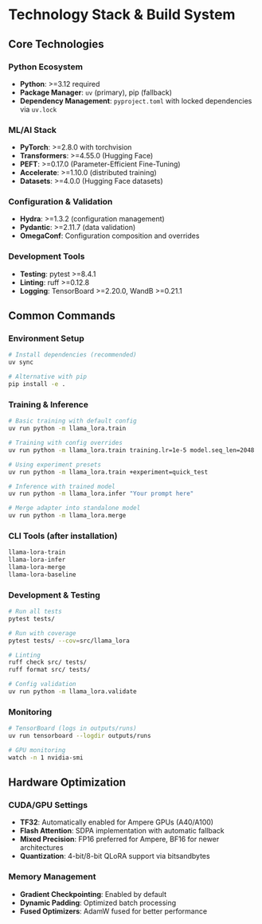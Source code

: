 # Technology Stack & Build System

## Core Technologies

### Python Ecosystem
- **Python**: >=3.12 required
- **Package Manager**: `uv` (primary), pip (fallback)
- **Dependency Management**: `pyproject.toml` with locked dependencies via `uv.lock`

### ML/AI Stack
- **PyTorch**: >=2.8.0 with torchvision
- **Transformers**: >=4.55.0 (Hugging Face)
- **PEFT**: >=0.17.0 (Parameter-Efficient Fine-Tuning)
- **Accelerate**: >=1.10.0 (distributed training)
- **Datasets**: >=4.0.0 (Hugging Face datasets)

### Configuration & Validation
- **Hydra**: >=1.3.2 (configuration management)
- **Pydantic**: >=2.11.7 (data validation)
- **OmegaConf**: Configuration composition and overrides

### Development Tools
- **Testing**: pytest >=8.4.1
- **Linting**: ruff >=0.12.8
- **Logging**: TensorBoard >=2.20.0, WandB >=0.21.1

## Common Commands

### Environment Setup
```bash
# Install dependencies (recommended)
uv sync

# Alternative with pip
pip install -e .
```

### Training & Inference
```bash
# Basic training with default config
uv run python -m llama_lora.train

# Training with config overrides
uv run python -m llama_lora.train training.lr=1e-5 model.seq_len=2048

# Using experiment presets
uv run python -m llama_lora.train +experiment=quick_test

# Inference with trained model
uv run python -m llama_lora.infer "Your prompt here"

# Merge adapter into standalone model
uv run python -m llama_lora.merge
```

### CLI Tools (after installation)
```bash
llama-lora-train
llama-lora-infer
llama-lora-merge
llama-lora-baseline
```

### Development & Testing
```bash
# Run all tests
pytest tests/

# Run with coverage
pytest tests/ --cov=src/llama_lora

# Linting
ruff check src/ tests/
ruff format src/ tests/

# Config validation
uv run python -m llama_lora.validate
```

### Monitoring
```bash
# TensorBoard (logs in outputs/runs)
uv run tensorboard --logdir outputs/runs

# GPU monitoring
watch -n 1 nvidia-smi
```

## Hardware Optimization

### CUDA/GPU Settings
- **TF32**: Automatically enabled for Ampere GPUs (A40/A100)
- **Flash Attention**: SDPA implementation with automatic fallback
- **Mixed Precision**: FP16 preferred for Ampere, BF16 for newer architectures
- **Quantization**: 4-bit/8-bit QLoRA support via bitsandbytes

### Memory Management
- **Gradient Checkpointing**: Enabled by default
- **Dynamic Padding**: Optimized batch processing
- **Fused Optimizers**: AdamW fused for better performance
